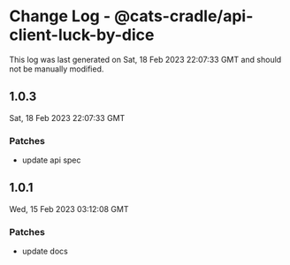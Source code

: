# Change Log - @cats-cradle/api-client-luck-by-dice

This log was last generated on Sat, 18 Feb 2023 22:07:33 GMT and should not be manually modified.

## 1.0.3
Sat, 18 Feb 2023 22:07:33 GMT

### Patches

- update api spec

## 1.0.1
Wed, 15 Feb 2023 03:12:08 GMT

### Patches

- update docs

